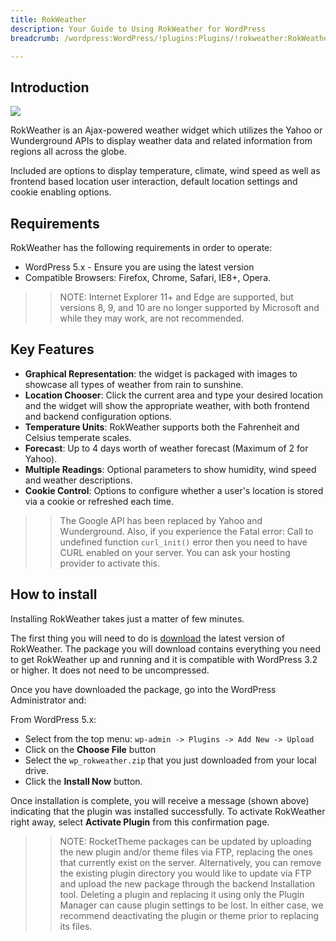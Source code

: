 ```yaml
---
title: RokWeather
description: Your Guide to Using RokWeather for WordPress
breadcrumb: /wordpress:WordPress/!plugins:Plugins/!rokweather:RokWeather

---
```


Introduction
-----

![][rokweather]

RokWeather is an Ajax-powered weather widget which utilizes the Yahoo or Wunderground APIs to display weather data and related information from regions all across the globe.

Included are options to display temperature, climate, wind speed as well as frontend based location user interaction, default location settings and cookie enabling options.

Requirements
------------

RokWeather has the following requirements in order to operate:

* WordPress 5.x - Ensure you are using the latest version
* Compatible Browsers: Firefox, Chrome, Safari, IE8+, Opera.

>> NOTE: Internet Explorer 11+ and Edge are supported, but versions 8, 9, and 10 are no longer supported by Microsoft and while they may work, are not recommended.

Key Features
------------

* **Graphical Representation**: the widget is packaged with images to showcase all types of weather from rain to sunshine.
* **Location Chooser**: Click the current area and type your desired location and the widget will show the appropriate weather, with both frontend and backend configuration options.
* **Temperature Units**: RokWeather supports both the Fahrenheit and Celsius temperate scales.
* **Forecast**: Up to 4 days worth of weather forecast (Maximum of 2 for Yahoo).
* **Multiple Readings**: Optional parameters to show humidity, wind speed and weather descriptions.
* **Cookie Control**: Options to configure whether a user's location is stored via a cookie or refreshed each time.

>> The Google API has been replaced by Yahoo and Wunderground.  Also, if you experience the Fatal error: Call to undefined function `curl_init()` error then you need to have CURL enabled on your server. You can ask your hosting provider to activate this.

How to install
--------------

Installing RokWeather takes just a matter of few minutes.

The first thing you will need to do is [download][download] the latest version of RokWeather. The package you will download contains everything you need to get RokWeather up and running and it is compatible with WordPress 3.2 or higher. It does not need to be uncompressed. 

Once you have downloaded the package, go into the WordPress Administrator and:

From WordPress 5.x:

* Select from the top menu: `wp-admin -> Plugins -> Add New -> Upload`
* Click on the **Choose File** button
* Select the `wp_rokweather.zip` that you just downloaded from your local drive.
* Click the **Install Now** button.

Once installation is complete, you will receive a message (shown above) indicating that the plugin was installed successfully. To activate RokWeather right away, select **Activate Plugin** from this confirmation page.

>> NOTE: RocketTheme packages can be updated by uploading the new plugin and/or theme files via FTP, replacing the ones that currently exist on the server. Alternatively, you can remove the existing plugin directory you would like to update via FTP and upload the new package through the backend Installation tool. Deleting a plugin and replacing it using only the Plugin Manager can cause plugin settings to be lost. In either case, we recommend deactivating the plugin or theme prior to replacing its files.

[featured]: assets/roksprocket-layout.png
[download]: http://www.rockettheme.com/extensions-downloads/club/1003-rokweather
[install]: ../../platform/extensions.md#how-to-install-an-extension
[rokweather]: assets/rokweather.png
[details]: assets/rokweather_details.png
